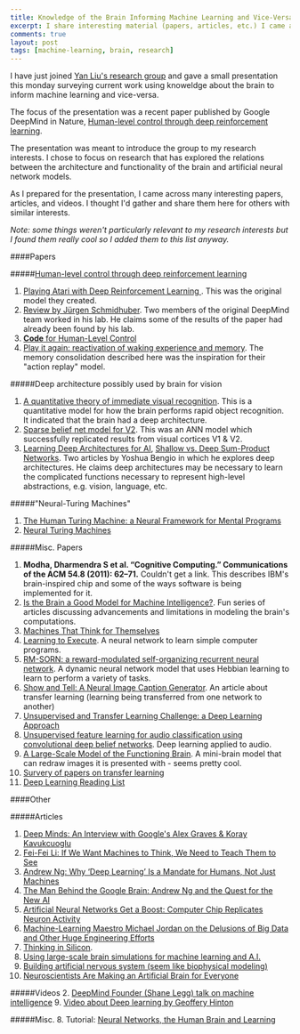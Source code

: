 ```yaml
---
title: Knowledge of the Brain Informing Machine Learning and Vice-Versa
excerpt: I share interesting material (papers, articles, etc.) I came across related to how brain research is complimenting machine learning research and vice-versa.
comments: true
layout: post
tags: [machine-learning, brain, research]
---
```


I have just joined [Yan Liu's research group](http://www-bcf.usc.edu/~liu32/) and gave a small presentation this monday surveying current work using knoweldge about the brain to inform machine learning and vice-versa.

The focus of the presentation was a recent paper published by Google DeepMind in Nature, [Human-level control through deep reinforcement learning](http://www.nature.com/nature/journal/v518/n7540/full/nature14236.html).

The presentation was meant to introduce the group to my research interests. I chose to focus on research that has explored the relations between the architecture and functionality of the brain and artificial neural network models. 

As I prepared for the presentation, I came across many interesting papers, articles, and videos. I thought I'd gather and share them here for others with similar interests. 

*Note: some things weren't particularly relevant to my research interests but I found them really cool so I added them to this list anyway.*

####Papers

#####[Human-level control through deep reinforcement learning](http://www.nature.com/nature/journal/v518/n7540/full/nature14236.html)
1. [Playing Atari with Deep Reinforcement Learning ](https://www.cs.toronto.edu/~vmnih/docs/dqn.pdf). This was the original model they created.
1. [Review by Jürgen Schmidhuber](http://people.idsia.ch/~juergen/naturedeepmind.html). Two members of the original DeepMind team worked in his lab. He claims some of the results of the paper had already been found by his lab.
1. [**Code** for Human-Level Control](https://sites.google.com/a/deepmind.com/dqn/)
1. [Play it again: reactivation of waking experience and memory](http://ac.els-cdn.com/S0166223610000172/1-s2.0-S0166223610000172-main.pdf?_tid=77068256-8c45-11e5-b963-00000aab0f26&acdnat=1447666748_9c10668ad2aa41dc9b08bea73b771683). The memory consolidation described here was the inspiration for their "action replay" model.

#####Deep architecture possibly used by brain for vision
1. [A quantitative theory of immediate visual recognition](http://serre-lab.clps.brown.edu/wp-content/uploads/2012/08/Serre_etal_PBR07_wfig.pdf). This is a quantitative model for how the brain performs rapid object recognition. It indicated that the brain had a deep architecture.
1. [Sparse belief net model for V2](http://papers.nips.cc/paper/3313-sparse-deep-belief-net-model-for-visual-area-v2.pdf). This was an ANN model which successfully replicated results from visual cortices V1 & V2.
1. [Learning Deep Architectures for AI](http://www.iro.umontreal.ca/~pift6266/A08/documents/ftml.pdf), [Shallow vs. Deep Sum-Product Networks](http://papers.nips.cc/paper/4350-shallow-vs-deep-sum-product-networks.pdf). Two articles by Yoshua Bengio in which he explores deep architectures. He claims deep architectures may be necessary to learn the complicated functions necessary to represent high-level abstractions, e.g. vision, language, etc.

#####"Neural-Turing Machines"
1. [The Human Turing Machine: a Neural Framework for Mental Programs](http://www.ncbi.nlm.nih.gov/pubmed/21696998)
1. [Neural Turing Machines](http://arxiv.org/abs/1410.5401)

#####Misc. Papers
1. **Modha, Dharmendra S et al. “Cognitive Computing.” Communications of the ACM 54.8 (2011): 62–71.** Couldn't get a link. This describes IBM's brain-inspired chip and some of the ways software is being implemented for it.
1. [Is the Brain a Good Model for Machine Intelligence?](http://www.gatsby.ucl.ac.uk/~demis/TuringSpecialIssue(Nature2012).pdf). Fun series of articles discussing advancements and limitations in modeling the brain's computations.
1. [Machines That Think for Themselves](http://www.nature.com/scientificamerican/journal/v307/n1/full/scientificamerican0712-78.html)
1. [Learning to Execute](http://arxiv.org/abs/1410.4615). A neural network to learn simple computer programs.
1. [RM-SORN: a reward-modulated self-organizing recurrent neural network](http://www.ncbi.nlm.nih.gov/pmc/articles/PMC4371712/). A dynamic neural network model that uses Hebbian learning to learn to perform a variety of tasks. 
1. [Show and Tell: A Neural Image Caption Generator](http://arxiv.org/pdf/1411.4555v1.pdf). An article about transfer learning (learning being transferred from one network to another)
1. [Unsupervised and Transfer Learning Challenge: a Deep Learning Approach](http://jmlr.csail.mit.edu/proceedings/papers/v27/mesnil12a/mesnil12a.pdf)
1. [Unsupervised feature learning for audio classification using convolutional deep belief networks](http://papers.nips.cc/paper/3674-unsupervised-feature-learning-for-audio-classification-using-convolutional-deep-belief-networks.pdf). Deep learning applied to audio.
1. [A Large-Scale Model of the
Functioning Brain](http://www.sciencemag.org/content/338/6111/1202.full.pdf). A mini-brain model that can redraw images it is presented with - seems pretty cool.
1. [Survery of papers on transfer learning](https://scholar.google.nl/scholar?cluster=17771403852323259019&hl=en&as_sdt=0,5)
1. [Deep Learning Reading List](http://deeplearning.net/reading-list/)

####Other

#####Articles
1. [Deep Minds: An Interview with Google's Alex Graves & Koray Kavukcuoglu](https://www.linkedin.com/pulse/deep-minds-interview-googles-alex-graves-koray-sophie-curtis)
3. [Fei-Fei Li: If We Want Machines to Think, We Need to Teach Them to See](http://www.wired.com/brandlab/2015/04/fei-fei-li-want-machines-think-need-teach-see/)
4. [Andrew Ng: Why ‘Deep Learning’ Is a Mandate for Humans, Not Just Machines](http://www.wired.com/brandlab/2015/05/andrew-ng-deep-learning-mandate-humans-not-just-machines/)
4. [The Man Behind the Google Brain: Andrew Ng and the Quest for the New AI](http://www.wired.com/2013/05/neuro-artificial-intelligence/)
6. [Artificial Neural Networks Get a Boost: Computer Chip Replicates Neuron Activity](http://www.decodedscience.org/artificial-neural-networks-get-a-boost-computer-chip-replicates-neuron-activity/5894)
7. [Machine-Learning Maestro Michael Jordan on the Delusions of Big Data and Other Huge Engineering Efforts](http://spectrum.ieee.org/robotics/artificial-intelligence/machinelearning-maestro-michael-jordan-on-the-delusions-of-big-data-and-other-huge-engineering-efforts)
11. [Thinking in Silicon](http://www.technologyreview.com/featuredstory/522476/thinking-in-silicon/).
13. [Using large-scale brain simulations for machine learning and A.I.](https://googleblog.blogspot.com/2012/06/using-large-scale-brain-simulations-for.html)
1. [Building artificial nervous system (seem like biophysical modeling)](http://www.theatlantic.com/video/archive/2012/07/mapping-the-brains-neural-networks-to-build-an-artificial-nervous-system/260397/)
2. [Neuroscientists Are Making an Artificial Brain for Everyone](http://www.wired.com/2015/05/nara-logics-ai/)

#####Videos
2. [DeepMind Founder (Shane Legg) talk on machine intelligence](https://www.youtube.com/watch?v=evNCyRL3DOU)
9. [Video about Deep learning by Geoffery Hinton](https://www.youtube.com/watch?v=1Wp3IIpssEc)

#####Misc.
8. Tutorial: [Neural Networks, the Human Brain and Learning](http://www.doc.ic.ac.uk/~nd/surprise_96/journal/vol2/cs11/article2.html)
